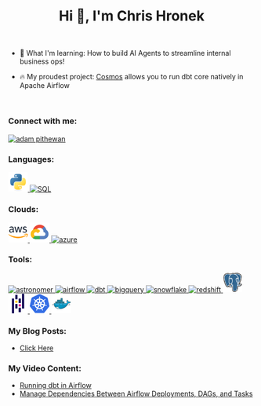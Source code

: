 <h1 align="center">Hi 👋, I'm Chris Hronek</h1>
<!-- <h3 align="center">Director of Data Engineering at <a href="https://www.linqto.com">Linqto</a>, and Data Consultant</a></h3> -->

<br>

- 🌱 What I'm learning: How to build AI Agents to streamline internal business ops!

- 🔥 My proudest project: [Cosmos](https://github.com/astronomer/astronomer-cosmos) allows you to run dbt core natively in Apache Airflow

<br>

<h3 align="left">Connect with me:</h3>
<p align="left">
  <a href="https://www.linkedin.com/in/chronek/" target="blank"><img align="center"
      src="https://raw.githubusercontent.com/rahuldkjain/github-profile-readme-generator/master/src/images/icons/Social/linked-in-alt.svg"
      alt="adam pithewan" height="30" width="40" /></a>
</p>

<h3 align="left">Languages:</h3>
<p align="left"> 
   <a href="https://www.python.org" target="_blank" rel="noreferrer"> <img
      src="https://raw.githubusercontent.com/devicons/devicon/master/icons/python/python-original.svg" alt="python"
      width="40" height="40" /> </a>

  <a href="https://en.wikipedia.org/wiki/SQL" target="_blank" rel="noreferrer">
  <img
    src="https://cdn4.iconfinder.com/data/icons/flat-pro-database-set-1/32/sql-badge-512.png"
    alt="SQL" width="40" height="40" /> </a>

</p>

<h3 align="left">Clouds:</h3>
<p>
  <a href="https://aws.amazon.com" target="_blank" rel="noreferrer">
    <img
      src="https://github.com/devicons/devicon/blob/master/icons/amazonwebservices/amazonwebservices-original-wordmark.svg"
      alt="aws" width="40" height="40" /> </a>

  <a href="https://cloud.google.com" target="_blank" rel="noreferrer">
    <img
      src="https://github.com/devicons/devicon/blob/master/icons/googlecloud/googlecloud-original.svg"
      alt="gcp" width="40" height="40" /> </a>

  <a href="https://azure.microsoft.com/en-us" target="_blank" rel="noreferrer">
    <img
      src="https://swimburger.net/media/ppnn3pcl/azure.png"
      alt="azure" width="40" height="40" /> </a>
</p>

<h3 align="left">Tools:</h3>
<p>

  <a href="https://www.astronomer.io/" target="_blank" rel="noreferrer">
  <img
    src="https://www.astronomer.io/monogram/astronomer-monogram-RGB-600px.png"
    alt="astronomer" width="40" height="40" /> </a>

  <a href="https://airflow.apache.org" target="_blank" rel="noreferrer">
  <img
    src="https://airflow.apache.org/docs/apache-airflow/2.3.2/_images/pin_large.png"
    alt="airflow" width="40" height="40" /> </a>

  <a href="https://www.getdbt.com" target="_blank" rel="noreferrer">
  <img
    src="https://seeklogo.com/images/D/dbt-logo-500AB0BAA7-seeklogo.com.png"
    alt="dbt" width="40" height="40" /> </a>

  <a href="https://cloud.google.com/bigquery" target="_blank" rel="noreferrer">
  <img
    src="https://cdn.icon-icons.com/icons2/2699/PNG/512/google_bigquery_logo_icon_168150.png"
    alt="bigquery" width="40" height="40" /> </a>

  <a href="https://www.snowflake.com/en/" target="_blank" rel="noreferrer">
  <img
    src="https://companieslogo.com/img/orig/SNOW-35164165.png?t=1634190631"
    alt="snowflake" width="40" height="40" /> </a>

  <a href="https://aws.amazon.com/redshift/" target="_blank" rel="noreferrer">
  <img
    src="https://upload.wikimedia.org/wikipedia/commons/thumb/7/73/Amazon-Redshift-Logo.svg/1200px-Amazon-Redshift-Logo.svg.png"
    alt="redshift" width="40" height="40" /> </a>

  <a href="https://www.postgresql.org" target="_blank" rel="noreferrer">
    <img
      src="https://github.com/devicons/devicon/blob/master/icons/postgresql/postgresql-original.svg"
      alt="postgres" width="40" height="40" /> </a>

  <a href="https://pandas.pydata.org/" target="_blank" rel="noreferrer">
    <img
      src="https://raw.githubusercontent.com/devicons/devicon/2ae2a900d2f041da66e950e4d48052658d850630/icons/pandas/pandas-original.svg"
      alt="pandas" width="40" height="40" /> </a>

  <a href="https://kubernetes.io/" target="_blank" rel="noreferrer">
  <img
    src="https://github.com/devicons/devicon/blob/master/icons/kubernetes/kubernetes-original.svg"
    alt="kubernetes" width="40" height="40" /> </a>

  <a href="https://www.docker.com" target="_blank" rel="noreferrer">
  <img
    src="https://github.com/devicons/devicon/blob/master/icons/docker/docker-original.svg"
    alt="docker" width="40" height="40" /> </a>
  
</p>

<h3>My Blog Posts:</h3>

- [Click Here](https://parakeetdata.com/blog/)

<h3>My Video Content:</h3>

- [Running dbt in Airflow](https://www.astronomer.io/events/webinars/the-easiest-way-to-orchestrate-your-dbt-workflows-from-airflow/)
- [Manage Dependencies Between Airflow Deployments, DAGs, and Tasks](https://www.youtube.com/watch?v=8bwlQAqzaOs)
